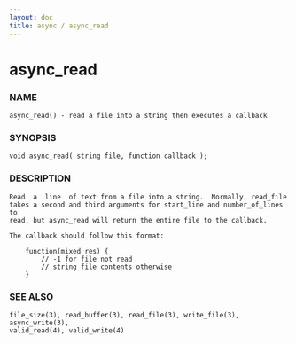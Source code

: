 ```yaml
---
layout: doc
title: async / async_read
---
```

# async_read

### NAME

    async_read() - read a file into a string then executes a callback

### SYNOPSIS

    void async_read( string file, function callback );

### DESCRIPTION

    Read  a  line  of text from a file into a string.  Normally, read_file
    takes a second and third arguments for start_line and number_of_lines to
    read, but async_read will return the entire file to the callback.

    The callback should follow this format:

        function(mixed res) {
            // -1 for file not read
            // string file contents otherwise
        }

### SEE ALSO

    file_size(3), read_buffer(3), read_file(3), write_file(3), async_write(3),
    valid_read(4), valid_write(4)

